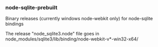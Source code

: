 ### node-sqlite-prebuilt

Binary releases (currently windows node-webkit only) for node-sqlite bindings

The release "node_sqlite3.node" file goes in node_modules/sqlite3/lib/binding/node-webkit-v*-win32-x64/
